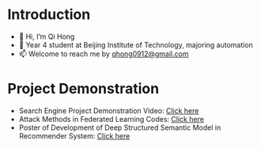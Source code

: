 # Introduction
- 👋 Hi, I’m Qi Hong
- 👀 Year 4 student at Beijing Institute of Technology, majoring automation
- 📫 Welcome to reach me by qhong0912@gmail.com
# Project Demonstration
- Search Engine Project Demonstration Video: [Click here](https://youtu.be/fWR75BP1nbo)
- Attack Methods in Federated Learning Codes: [Click here](https://github.com/KyonQi/Simulating-Ring-AllReduce)
- Poster of Development of Deep Structured Semantic Model in Recommender System: [Click here](https://github.com/KyonQi/RecommendationSystem)

<!---
![:KyonQi](https://count.getloli.com/get/@:KyonQi?theme=asoul)
KyonQi/KyonQi is a ✨ special ✨ repository because its `README.md` (this file) appears on your GitHub profile.
You can click the Preview link to take a look at your changes.
--->
